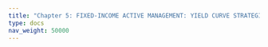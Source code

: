 ```yaml
---
title: "Chapter 5: FIXED‑INCOME ACTIVE MANAGEMENT: YIELD CURVE STRATEGIES"
type: docs
nav_weight: 50000
---
```

